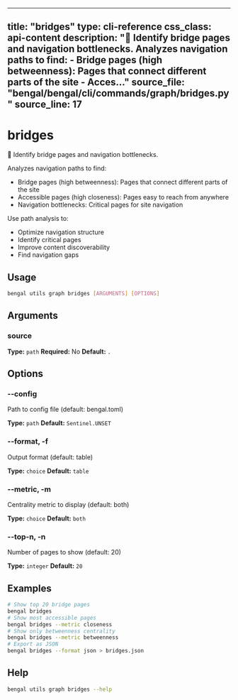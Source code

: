 
---
title: "bridges"
type: cli-reference
css_class: api-content
description: "🌉 Identify bridge pages and navigation bottlenecks.  Analyzes navigation paths to find: - Bridge pages (high betweenness): Pages that connect different parts of the site - Acces..."
source_file: "bengal/bengal/cli/commands/graph/bridges.py"
source_line: 17
---

# bridges

🌉 Identify bridge pages and navigation bottlenecks.

Analyzes navigation paths to find:
- Bridge pages (high betweenness): Pages that connect different parts of the site
- Accessible pages (high closeness): Pages easy to reach from anywhere
- Navigation bottlenecks: Critical pages for site navigation

Use path analysis to:
- Optimize navigation structure
- Identify critical pages
- Improve content discoverability
- Find navigation gaps


## Usage

```bash
bengal utils graph bridges [ARGUMENTS] [OPTIONS]
```

## Arguments

### source

**Type:** `path`
**Required:** No
**Default:** `.`


## Options

### --config

Path to config file (default: bengal.toml)

**Type:** `path`
**Default:** `Sentinel.UNSET`

### --format, -f

Output format (default: table)

**Type:** `choice`
**Default:** `table`

### --metric, -m

Centrality metric to display (default: both)

**Type:** `choice`
**Default:** `both`

### --top-n, -n

Number of pages to show (default: 20)

**Type:** `integer`
**Default:** `20`



## Examples

```bash
# Show top 20 bridge pages
bengal bridges
# Show most accessible pages
bengal bridges --metric closeness
# Show only betweenness centrality
bengal bridges --metric betweenness
# Export as JSON
bengal bridges --format json > bridges.json
```



## Help

```bash
bengal utils graph bridges --help
```

